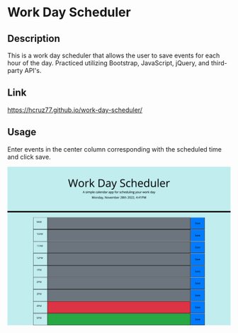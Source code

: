 # Work Day Scheduler

## Description
This is a work day scheduler that allows the user to save events for each hour of the day. Practiced utilizing Bootstrap, JavaScript, jQuery, and third-party API's.

## Link
https://hcruz77.github.io/work-day-scheduler/

## Usage
Enter events in the center column corresponding with the scheduled time and click save. 

![screenshot](./assets/Work-Day-Scheduler.png)
